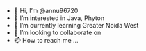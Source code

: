 - 👋 Hi, I’m @annu96720
- 👀 I’m interested in Java, Phyton
- 🌱 I’m currently learning Greater Noida West
- 💞️ I’m looking to collaborate on 
- 📫 How to reach me ...

<!---
annu96720/annu96720 is a ✨ special ✨ repository because its `README.md` (this file) appears on your GitHub profile.
You can click the Preview link to take a look at your changes.
--->
